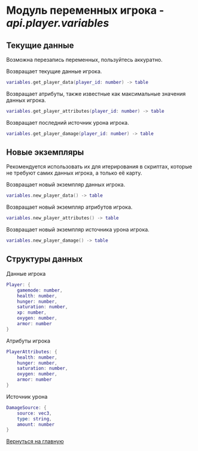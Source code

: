 # Модуль переменных игрока - *api.player.variables*

## Текущие данные

Возможна перезапись переменных, пользуйтесь аккуратно.

Возвращает текущие данные игрока.

```lua
variables.get_player_data(player_id: number) -> table
```

Возвращает атрибуты, также известные как максимальные значения данных игрока.

```lua
variables.get_player_attributes(player_id: number) -> table
```

Возвращает последний источник урона игрока.

```lua
variables.get_player_damage(player_id: number) -> table
```

## Новые экземпляры

Рекомендуется использовать их для итерирования в скриптах, которые не требуют самих данных игрока, а только её карту.

Возвращает новый экземпляр данных игрока.

```lua
variables.new_player_data() -> table
```

Возвращает новый экземпляр атрибутов игрока.

```lua
variables.new_player_attributes() -> table
```

Возвращает новый экземпляр источника урона игрока.

```lua
variables.new_player_damage() -> table
```

## Структуры данных

Данные игрока

```lua
Player: {
    gamemode: number,
    health: number,
    hunger: number,
    saturation: number,
    xp: number,
    oxygen: number,
    armor: number
}
```

Атрибуты игрока

```lua
PlayerAttributes: {
    health: number,
    hunger: number,
    saturation: number,
    oxygen: number,
    armor: number
}
```

Источник урона

```lua
DamageSource: {
    source: vec3,
    type: string,
    amount: number
}
```

[Вернуться на главную](../index.md)
